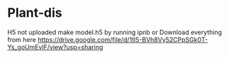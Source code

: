 # Plant-dis

H5 not uploaded make model.h5 by running ipnb
or Download everything from here 
https://drive.google.com/file/d/1tl5-BVh8Vy52CPpSGk0T-Ys_goUmEvlF/view?usp=sharing

